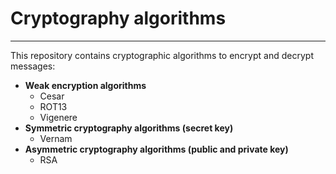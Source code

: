 # Cryptography algorithms
___
This repository contains cryptographic algorithms to encrypt and decrypt messages:
* **Weak encryption algorithms**
  * Cesar
  * ROT13
  * Vigenere
* **Symmetric cryptography algorithms (secret key)**
  * Vernam
* **Asymmetric cryptography algorithms (public and private key)**
  * RSA

